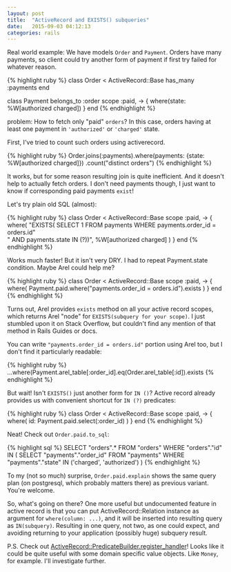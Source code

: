 ```yaml
---
layout: post
title:  "ActiveRecord and EXISTS() subqueries"
date:   2015-09-03 04:12:13
categories: rails
---
```


Real world example: We have models `Order` and `Payment`.
Orders have many payments, so client could try another form of payment if first
try failed for whatever reason.

{% highlight ruby %}
class Order < ActiveRecord::Base
  has_many :payments
end

class Payment
  belongs_to :order
  scope :paid, -> { where(state: %W[authorized charged]) }
end
{% endhighlight %}

problem: How to fetch only "paid" `orders`? In this case, orders having at least one payment in `'authorized'` or `'charged'` state.

First, I've tried to count such orders using activerecord.

{% highlight ruby %}
Order.joins(:payments).where(payments: {state: %W[authorized charged]})
  .count("distinct orders")
{% endhighlight %}

It works, but for some reason resulting join is quite inefficient. And it doesn't help to actually fetch orders. I don't need payments though, I just want to know if corresponding paid payments `exist`!

Let's try plain old SQL (almost):

{% highlight ruby %}
class Order < ActiveRecord::Base
  scope :paid, -> {
    where(
      "EXISTS( SELECT 1 FROM payments WHERE payments.order_id = orders.id" \
      " AND payments.state IN (?))", %W[authorized charged]
    )
  }
end
{% endhighlight %}

Works much faster! But it isn't very DRY. I had to repeat Payment.state condition. Maybe Arel could help me?

{% highlight ruby %}
class Order < ActiveRecord::Base
  scope :paid, -> {
    where( Payment.paid.where("payments.order_id = orders.id").exists )
  }
end
{% endhighlight %}

Turns out, Arel provides `exists` method on all your active record scopes, which returns Arel "node" for `EXISTS(subquery for your scope)`. I just stumbled upon it on Stack Overflow, but couldn't find any mention
of that method in Rails Guides or docs.

You can write `"payments.order_id = orders.id"` portion using Arel too, but I don't find it particularly readable:

{% highlight ruby %}
  ...where(Payment.arel_table[:order_id].eq(Order.arel_table[:id]).exists
{% endhighlight %}

But wait! Isn't `EXISTS()` just another form for `IN ()`? Active record already provides us with convenient
shortcut for `IN (?)` predicates:

{% highlight ruby %}
class Order < ActiveRecord::Base
  scope :paid, -> { where( id: Payment.paid.select(:order_id) ) }
end
{% endhighlight %}

Neat! Check out `Order.paid.to_sql`:

{% highlight sql %}
SELECT "orders".* FROM "orders" WHERE "orders"."id" IN (
  SELECT "payments"."order_id"
  FROM "payments"
  WHERE "payments"."state" IN ('charged', 'authorized')
)
{% endhighlight %}

To my (not so much) surprise, `Order.paid.explain` shows the same query plan (on postgresql, which probably matters there) as previous variant. You're welcome.

So, what's going on there? One more useful but undocumented feature in active record is that you can put ActiveRecord::Relation
instance as argument for `where(column: ...)`, and it will be inserted into resulting query as `IN(subquery)`.
Resulting in one query, not two, as one could expect, and avoiding returning to your application (possibly
huge) subquery result.

P.S. Check out [ActiveRecord::PredicateBuilder.register_handler](http://apidock.com/rails/v4.2.1/ActiveRecord/PredicateBuilder/register_handler/class)! Looks like it could be quite useful with some domain specific value objects. Like `Money`, for example. I'll investigate further.
